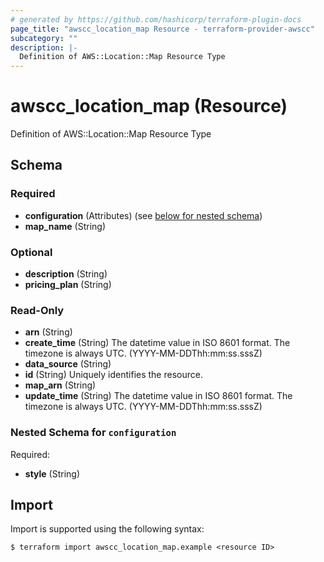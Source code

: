 ```yaml
---
# generated by https://github.com/hashicorp/terraform-plugin-docs
page_title: "awscc_location_map Resource - terraform-provider-awscc"
subcategory: ""
description: |-
  Definition of AWS::Location::Map Resource Type
---
```


# awscc_location_map (Resource)

Definition of AWS::Location::Map Resource Type



<!-- schema generated by tfplugindocs -->
## Schema

### Required

- **configuration** (Attributes) (see [below for nested schema](#nestedatt--configuration))
- **map_name** (String)

### Optional

- **description** (String)
- **pricing_plan** (String)

### Read-Only

- **arn** (String)
- **create_time** (String) The datetime value in ISO 8601 format. The timezone is always UTC. (YYYY-MM-DDThh:mm:ss.sssZ)
- **data_source** (String)
- **id** (String) Uniquely identifies the resource.
- **map_arn** (String)
- **update_time** (String) The datetime value in ISO 8601 format. The timezone is always UTC. (YYYY-MM-DDThh:mm:ss.sssZ)

<a id="nestedatt--configuration"></a>
### Nested Schema for `configuration`

Required:

- **style** (String)

## Import

Import is supported using the following syntax:

```shell
$ terraform import awscc_location_map.example <resource ID>
```
